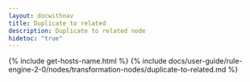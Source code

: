```yaml
---
layout: docwithnav
title: Duplicate to related
description: Duplicate to related node
hidetoc: "true"
---
```


{% include get-hosts-name.html %}
{% include docs/user-guide/rule-engine-2-0/nodes/transformation-nodes/duplicate-to-related.md %}
